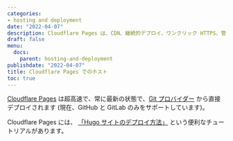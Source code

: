 ```yaml
---
categories:
- hosting and deployment
date: "2022-04-07"
description: Cloudflare Pages は、CDN、継続的デプロイ、ワンクリック HTTPS、管理 GUI、および独自の環境変数を使用して Hugo サイトをホストできます。
draft: false
menu:
  docs:
    parent: hosting-and-deployment
publishdate: "2022-04-07"
title: Cloudflare Pages でのホスト
toc: true
---
```


[Cloudflare Pages](https://developers.cloudflare.com/pages/) は超高速で、常に最新の状態で、[Git プロバイダー](https://developers.cloudflare.com/pages/get-started/#connect-your-git-provider-to-pages) から直接デプロイされます (現在、GitHub と GitLab のみをサポートしています)。

Cloudflare Pages には、 [「Hugo サイトのデプロイ方法」](https://developers.cloudflare.com/pages/framework-guides/deploy-a-hugo-site/) という便利なチュートリアルがあります。
